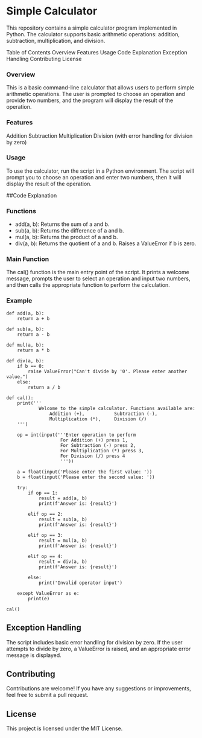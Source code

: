 
# Simple Calculator
This repository contains a simple calculator program implemented in Python. The calculator supports basic arithmetic operations: addition, subtraction, multiplication, and division.

Table of Contents
Overview
Features
Usage
Code Explanation
Exception Handling
Contributing
License
### Overview
This is a basic command-line calculator that allows users to perform simple arithmetic operations. The user is prompted to choose an operation and provide two numbers, and the program will display the result of the operation.

### Features
Addition
Subtraction
Multiplication
Division (with error handling for division by zero)

### Usage
To use the calculator, run the script in a Python environment. The script will prompt you to choose an operation and enter two numbers, then it will display the result of the operation.


##Code Explanation
### Functions

+ add(a, b): Returns the sum of a and b.
+ sub(a, b): Returns the difference of a and b.
+ mul(a, b): Returns the product of a and b.
+ div(a, b): Returns the quotient of a and b. Raises a ValueError if b is zero.

### Main Function
The cal() function is the main entry point of the script. It prints a welcome message, prompts the user to select an operation and input two numbers, and then calls the appropriate function to perform the calculation.

### Example
```
def add(a, b):
    return a + b

def sub(a, b):
    return a - b

def mul(a, b):
    return a * b

def div(a, b):
    if b == 0:
        raise ValueError("Can't divide by '0'. Please enter another value.")
    else:
        return a / b

def cal():
    print('''
            Welcome to the simple calculator. Functions available are:
                Addition (+),           Subtraction (-),
                Multiplication (*),     Division (/)
    ''')

    op = int(input('''Enter operation to perform
                    For Addition (+) press 1,
                    For Subtraction (-) press 2,
                    For Multiplication (*) press 3,
                    For Division (/) press 4
                    '''))

    a = float(input('Please enter the first value: '))
    b = float(input('Please enter the second value: '))

    try:
        if op == 1:
            result = add(a, b)
            print(f'Answer is: {result}')
            
        elif op == 2:
            result = sub(a, b)
            print(f'Answer is: {result}')
            
        elif op == 3:
            result = mul(a, b)
            print(f'Answer is: {result}')
            
        elif op == 4:
            result = div(a, b)
            print(f'Answer is: {result}')
            
        else:
            print('Invalid operator input')

    except ValueError as e:
        print(e)

cal()
```

## Exception Handling
The script includes basic error handling for division by zero. If the user attempts to divide by zero, a ValueError is raised, and an appropriate error message is displayed.

## Contributing
Contributions are welcome! If you have any suggestions or improvements, feel free to submit a pull request.

## License
This project is licensed under the MIT License.

